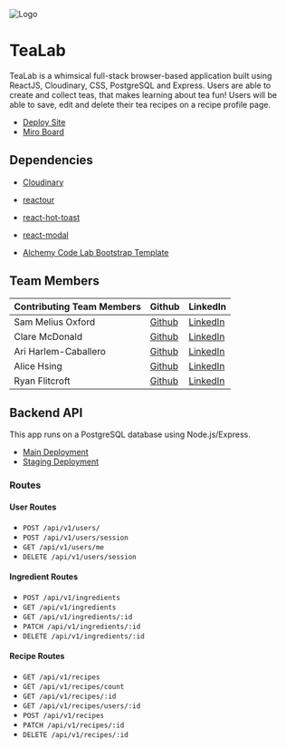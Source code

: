 ![Logo](https://res.cloudinary.com/tealab/image/upload/v1654017908/vector_assets/teaSet.png)

# TeaLab


TeaLab is a whimsical full-stack browser-based application built using ReactJS, Cloudinary, CSS, PostgreSQL and Express. Users are able to create and collect teas, that makes learning about tea fun! Users will be able to save, edit and delete their tea recipes on a recipe profile page.

- [Deploy Site](https://tea-lab.netlify.app/)
- [Miro Board](https://miro.com/app/board/uXjVOy8UhI0=/?share_link_id=623813889366)



## Dependencies

- [Cloudinary](https://cloudinary.com/)
- [reactour](https://github.com/elrumordelaluz/reactour)


- [react-hot-toast](https://react-hot-toast.com/)
- [react-modal](https://github.com/reactjs/react-modal)
- [Alchemy Code Lab Bootstrap Template](https://npm.io/package/@alchemycodelab/create-app)

## Team Members

| **Contributing Team Members** | **Github**                                        | **LinkedIn**                                                  |
| ----------------------------- | ------------------------------------------------- | ------------------------------------------------------------- |
| Sam Melius Oxford             | [Github](https://github.com/Sam-Melius)           | [LinkedIn](https://www.linkedin.com/in/sam-melius-oxford/)    |
| Clare McDonald                | [Github](https://github.com/ClareMcDonald)        | [LinkedIn](https://www.linkedin.com/in/clare-s-mcdonald/)     |
| Ari Harlem-Caballero          | [Github](https://github.com/ari-harlem-caballero) | [LinkedIn](https://www.linkedin.com/in/ari-harlem-caballero/) |
| Alice Hsing                   | [Github](https://github.com/alicehsing)           | [LinkedIn](https://www.linkedin.com/in/alice-hsing-94603315/) |
| Ryan Flitcroft                | [Github](https://github.com/ryanflitcroft)        | [LinkedIn](https://www.linkedin.com/in/ryanflitcroft/)        |

## Backend API

This app runs on a PostgreSQL database using Node.js/Express.

- [Main Deployment](https://tealab.herokuapp.com)
- [Staging Deployment](https://staged-tealab.herokuapp.com)

### Routes

#### User Routes

- `POST /api/v1/users/`
- `POST /api/v1/users/session`
- `GET /api/v1/users/me`
- `DELETE /api/v1/users/session`

#### Ingredient Routes

- `POST /api/v1/ingredients`
- `GET /api/v1/ingredients`
- `GET /api/v1/ingredients/:id`
- `PATCH /api/v1/ingredients/:id`
- `DELETE /api/v1/ingredients/:id`

#### Recipe Routes

- `GET /api/v1/recipes`
- `GET /api/v1/recipes/count`
- `GET /api/v1/recipes/:id`
- `GET /api/v1/recipes/users/:id`
- `POST /api/v1/recipes`
- `PATCH /api/v1/recipes/:id`
- `DELETE /api/v1/recipes/:id`
